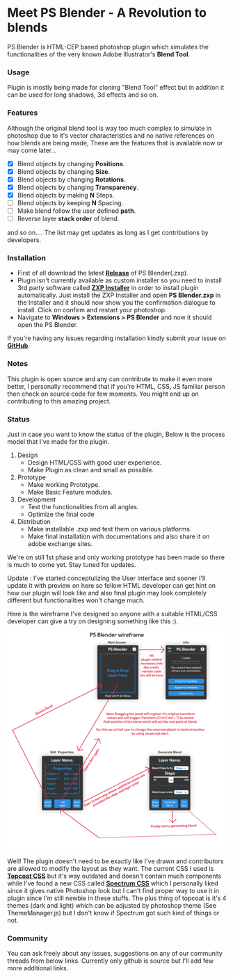 # Meet PS Blender - A Revolution to blends

PS Blender is HTML-CEP based photoshop plugin which simulates the functionalities of the very known Adobe Illustrator's **Blend Tool**.

### Usage

Plugin is mostly being made for cloning "Blend Tool" effect but in addition it can be used for long shadows, 3d effects and so on.

### Features

 Although the original blend tool is way too much complex to simulate in photoshop due to it's vector characteristics and no native references on how blends are being made, These are the features that is available now or may come later...
 
- [x]  Blend objects by changing **Positions**.
- [x]  Blend objects by changing **Size**.
- [x]  Blend objects by changing **Rotations**.
- [x]  Blend objects by changing **Transparency**.
- [x]  Blend objects by making **N** Steps.
- [ ]  Blend objects by keeping **N** Spacing.
- [ ]  Make blend follow the user defined **path**.
- [ ]  Reverse layer **stack order** of blend.

and so on.... The list may get updates as long as I get contributions by developers.

### Installation

* First of all download the latest [**Release**](https://github.com/Mr0nline/PS-Blender/releases) of PS Blender(.zxp).
* Plugin isn't currently available as custom installer so you need to install 3rd party software called [**ZXP Installer**](https://aescripts.com/learn/zxp-installer/) in order to install plugin automatically. Just install the ZXP Installer and open **PS Blender.zxp** in the Installer and it should now show you the confirmation dialogue to install. Click on confirm and restart your photoshop.
* Navigate to **Windows > Extensions > PS Blender** and now it should open the PS Blender.

If you're having any issues regarding installation kindly submit your issue on [**GitHub**](https://github.com/Mr0nline/PS-Blender/issues).

### Notes

This plugin is open source and any can contribute to make it even more better, I personally recommend that if you're HTML, CSS, JS familiar person then check on source code for few moments. You might end up on contributing to this amazing project.

### Status

Just in case you want to know the status of the plugin, Below is the process model that I've made for the plugin.
1. Design
    * Design HTML/CSS with good user experience.
    * Make Plugin as clean and small as possible.
2. Prototype
    * Make working Prototype.
    * Make Basic Feature modules.
3. Development
    * Test the functionalities from all angles.
    * Optimize the final code
4. Distribution
    * Make installable .zxp and test them on various platforms.
    * Make final installation with documentations and also share it on adobe exchange sites.

We're on still 1st phase and only working prototype has been made so there is much to come yet. Stay tuned for updates.

Update : I've started conceptulizing the User Interface and sooner I'll update it with preview on here so fellow HTML developer can get hint on how our plugin will look like and also final plugin may look completely different but functionalities won't change much.

Here is the wireframe I've designed so anyone with a suitable HTML/CSS developer can give a try on designing something like this :).

![Plugin Wireframe](/extra_assets/PS_Blender_Wireframe.png)

Well! The plugin doesn't need to be exactly like I've drawn and contributors are allowed to modify the layout as they want. The current CSS I used is [**Topcoat CSS**](http://topcoat.io/topcoat/) but it's way outdated and doesn't contain much components while I've found a new CSS called [**Spectrum CSS**](https://opensource.adobe.com/spectrum-css/components/actionbar/) which I personally liked since it gives native Photoshop look but I can't find proper way to use it in plugin since I'm still newbie in these stuffs. The plus thing of topcoat is it's 4 themes (dark and light) which can be adjusted by photoshop theme (See ThemeManager.js) but I don't know if Spectrum got such kind of things or not.

### Community

You can ask freely about any issues, suggestions on any of our community threads from below links.
Currently only github is source but I'll add few more additional links.